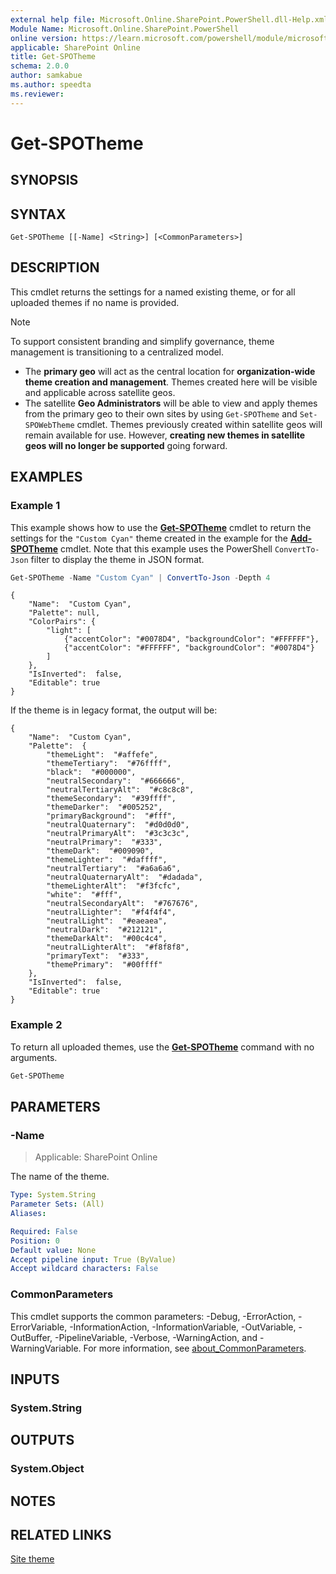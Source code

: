 ```yaml
---
external help file: Microsoft.Online.SharePoint.PowerShell.dll-Help.xml
Module Name: Microsoft.Online.SharePoint.PowerShell
online version: https://learn.microsoft.com/powershell/module/microsoft.online.sharepoint.powershell/get-spotheme
applicable: SharePoint Online
title: Get-SPOTheme
schema: 2.0.0
author: samkabue
ms.author: speedta
ms.reviewer:
---
```


# Get-SPOTheme

## SYNOPSIS

## SYNTAX

```
Get-SPOTheme [[-Name] <String>] [<CommonParameters>]
```

## DESCRIPTION

This cmdlet returns the settings for a named existing theme, or for all uploaded themes if no name is provided.

> [!NOTE]
> To support consistent branding and simplify governance, theme management is transitioning to a centralized model.
> - The **primary geo** will act as the central location for **organization-wide theme creation and management**. Themes created here will be visible and applicable across satellite geos.
> - The satellite **Geo Administrators** will be able to view and apply themes from the primary geo to their own sites by using `Get-SPOTheme` and `Set-SPOWebTheme` cmdlet. Themes previously created within satellite geos will remain available for use. However, **creating new themes in satellite geos will no longer be supported** going forward.

## EXAMPLES

### Example 1

This example shows how to use the [**Get-SPOTheme**](./Get-SPOTheme.md) cmdlet to return the settings for the `"Custom Cyan"` theme created in the example for the [**Add-SPOTheme**](./Add-SPOTheme.md) cmdlet. Note that this example uses the PowerShell `ConvertTo-Json` filter to display the theme in JSON format.

```powershell
Get-SPOTheme -Name "Custom Cyan" | ConvertTo-Json -Depth 4
```

```Output
{
    "Name":  "Custom Cyan",
    "Palette": null,
    "ColorPairs": {
        "light": [
            {"accentColor": "#0078D4", "backgroundColor": "#FFFFFF"},
            {"accentColor": "#FFFFFF", "backgroundColor": "#0078D4"}
        ]
    },
    "IsInverted":  false,
    "Editable": true
}
```

If the theme is in legacy format, the output will be:

```Output
{
    "Name":  "Custom Cyan",
    "Palette":  {
        "themeLight":  "#affefe",
        "themeTertiary":  "#76ffff",
        "black":  "#000000",
        "neutralSecondary":  "#666666",
        "neutralTertiaryAlt":  "#c8c8c8",
        "themeSecondary":  "#39ffff",
        "themeDarker":  "#005252",
        "primaryBackground":  "#fff",
        "neutralQuaternary":  "#d0d0d0",
        "neutralPrimaryAlt":  "#3c3c3c",
        "neutralPrimary":  "#333",
        "themeDark":  "#009090",
        "themeLighter":  "#daffff",
        "neutralTertiary":  "#a6a6a6",
        "neutralQuaternaryAlt":  "#dadada",
        "themeLighterAlt":  "#f3fcfc",
        "white":  "#fff",
        "neutralSecondaryAlt":  "#767676",
        "neutralLighter":  "#f4f4f4",
        "neutralLight":  "#eaeaea",
        "neutralDark":  "#212121",
        "themeDarkAlt":  "#00c4c4",
        "neutralLighterAlt":  "#f8f8f8",
        "primaryText":  "#333",
        "themePrimary":  "#00ffff"
    },
    "IsInverted":  false,
    "Editable": true
}
```

### Example 2

To return all uploaded themes, use the [**Get-SPOTheme**](./Get-SPOTheme.md) command with no arguments.

```powershell
Get-SPOTheme
```

## PARAMETERS

### -Name

> Applicable: SharePoint Online

The name of the theme.

```yaml
Type: System.String
Parameter Sets: (All)
Aliases:

Required: False
Position: 0
Default value: None
Accept pipeline input: True (ByValue)
Accept wildcard characters: False
```

### CommonParameters

This cmdlet supports the common parameters: -Debug, -ErrorAction, -ErrorVariable, -InformationAction, -InformationVariable, -OutVariable, -OutBuffer, -PipelineVariable, -Verbose, -WarningAction, and -WarningVariable. For more information, see [about_CommonParameters](https://go.microsoft.com/fwlink/?LinkID=113216).

## INPUTS

### System.String

## OUTPUTS

### System.Object

## NOTES

## RELATED LINKS
[Site theme](/sharepoint/site-theme)
